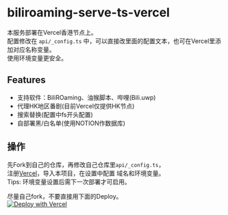 # biliroaming-serve-ts-vercel

本服务部署在Vercel香港节点上。  
配置修改在 `api/_config.ts` 中，可以直接改里面的配置文本，也可在Vercel里添加对应名称变量。  
使用环境变量更安全。  

## Features

- 支持软件：BiliROaming、油猴脚本、哔哩(Bili.uwp)
- 代理HK地区番剧(目前Vercel仅提供HK节点)
- 搜索替换(配置中fs开头配置)
- 自部署黑/白名单(使用NOTION作数据库)

## 操作

先Fork到自己的仓库，再修改自己仓库里`api/_config.ts`，  
注册[Vercel](https://vercel.com)，导入本项目，在设置中配置 域名和环境变量。  
Tips: 环境变量设置后需下一次部署才可启用。  

尽量自己fork，不要直接用下面的Deploy。  
[![Deploy with Vercel](https://vercel.com/button)](https://vercel.com/new/clone?repository-url=https%3A%2F%2Fgithub.com%2Fbili-vd-bak%2Fbiliroaming-serve-ts-vercel.git&project-name=biliroaming-serve-ts)
